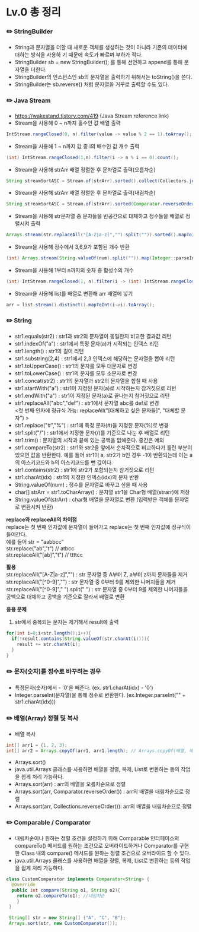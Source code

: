 # Lv.0 총 정리

###        ✏️ StringBuilder

- String과 문자열을 더할 때 새로운 객체를 생성하는 것이 아니라 기존의 데이터에 더하는 방식을 사용하  기 때문에 속도가 빠르며 부하가 적다. </br>
- StringBuilder sb = new StringBuilder(); 를 통해 선언하고 append를 통해 문자열을 더한다. </br>
- StringBuilder의 인스턴스인 sb의 문자열을 출력하기 위해서는 toString()을 쓴다. </br>
- StringBuilder는 sb.reverse() 처럼 문자열을 거꾸로 출력할 수도 있다. </br>


###        ✏️ Java Stream

- https://wakestand.tistory.com/419 (Java Stream reference link) </br>
- Stream을 사용해 0 ~ n까지 홀수인 값 배열 출력</br>
```java
IntStream.rangeClosed(0, n).filter(value -> value % 2 == 1).toArray();
```
- Stream을 사용해 1 ~ n까지 값 중 i의 배수인 값 개수 출력</br>
```java
(int) IntStream.rangeClosed(1,n).filter(i -> n % i == 0).count();
```
- Stream을 사용해 strArr 배열 정렬한 후 문자열로 출력(오름차순) </br>
```java
String streamSortASC = Stream.of(strArr).sorted().collect(Collectors.joining());
```
- Stream을 사용해 strArr 배열 정렬한 후 문자열로 출력(내림차순) </br>
```java
String streamSortASC = Stream.of(strArr).sorted(Comparator.reverseOrder()).collect(Collectors.joining());
```
- Stream을 사용해 str문자열 중 문자들을 빈공간으로 대체하고 정수들을 배열로 정렬시켜 출력 </br>
```java
Arrays.stream(str.replaceAll("[A-Z|a-z]","").split("")).sorted().mapToInt(Integer::parseInt).toArray();
```
- Stream을 사용해 정수에서 3,6,9가 포함된 개수 반환 </br>
```java
(int) Arrays.stream(String.valueOf(num).split("")).map(Integer::parseInt).filter(i -> i==3||i==6||i==9).count()
```
- Stream을 사용해 1부터 n까지의 숫자 중 합성수의 개수 </br>
```java
(int) IntStream.rangeClosed(1, n).filter(i -> (int) IntStream.rangeClosed(1, i).filter(j -> j % i == 0).count() > 2).count()
```
- Stream을 사용해 list를 배열로 변환해 arr 배열에 넣기 </br>
```java
arr = list.stream().distinct().mapToInt(i->i).toArray();
```

###        ✏️ String

- str1.equals(str2) : str1과 str2의 문자열이 동일한지 비교한 결과값 리턴 </br>
- str1.indexOf("a") : str1에서 특정 문자(a)가 시작되는 인덱스 리턴 </br>
- str1.length() : str1의 길이 리턴 </br>
- str1.substring(2,4) : str1에서 2,3 인덱스에 해당하는 문자열을 뽑아 리턴 </br>
- str1.toUpperCase() : str1의 문자를 모두 대문자로 변경 </br>
- str1.toLowerCase() : str1의 문자를 모두 소문자로 변경 </br>
- str1.concat(str2) : str1의 문자열과 str2의 문자열을 합칠 때 사용 </br>
- str1.startWith("a") : str1이 지정된 문자(a)로 시작하는지 참거짓으로 리턴 </br>
- str1.endWith("a") : str1이 지정된 문자(a)로 끝나는지 참거짓으로 리턴 </br>
- str1.replaceAll("abc","def") : str1에서 문자열 abc를 def로 변경 </br>
  <첫 번째 인자에 정규식 가능: replaceAll("[대체하고 싶은 문자들]", "대체할 문자") > </br>
- str1.replace("#","%") : str1에 특정 문자(#)을 지정한 문자(%)로 변경 </br>
- str1.split("/") : str1에서 지정한 문자(/)를 기준으로 나눈 후 배열로 리턴 </br>
- str1.trim() : 문자열의 시작과 끝에 있는 공백을 없애준다. 중간은 예외 </br>
- str1.compareTo(str2) : str1와 str2을 앞에서 순차적으로 비교하다가 틀린 부분이 있으면 값을 반환한다. 예를 들어 str1이 a, str2가 b인 경우 -1이 반환되는데 이는 a의 아스키코드와 b의 아스키코드를 뺀 값이다. </br>
- str1.contains(str2) : str1에 str2가 포함되는지 참거짓으로 리턴 </br>
- str1.charAt(idx) : str1의 지정한 인덱스(idx)의 문자 반환 </br>
- String.valueOf(num) : 정수를 문자열로 바꾸고 싶을 때 사용 </br>
- char[] strArr = str1.toCharArray() : 문자열 str1을 Char형 배열(strarr)에 저장 </br>
- String.valueOf(strArr) : char형 배열을 문자열로 변환 (입력받은 객체를 문자열로 변환시켜 반환) </br>

**replace와 replaceAll의 차이점** </br>
replace는 첫 번째 인자값에 문자열이 들어가고 replace는 첫 번째 인자값에 정규식이 들어간다. </br>
예를 들어 str = "aabbcc" </br>
str.replace("ab","t")      // atbcc </br>
str.replaceAll("[ab]","t") // ttttcc </br>

**활용** </br>
str.replaceAll("[A-Z|a-z]","") : str 문자열 중 A부터 Z, a부터 z까지 문자들을 제거 </br>
str.replaceAll("[^0-9]","") : str 문자열 중 0부터 9를 제외한 나머지들을 제거</br>
str.replaceAll("[^0-9]"," ").split(" ") : str 문자열 중 0부터 9를 제외한 나머지들을 공백으로 대체하고 공백을 기준으로 잘라서 배열로 변환 </br>

**응용 문제**
1. str에서 중복되는 문자는 제거해서 result에 출력
```java
for(int i=0;i<str.length();i++){
  if(!result.contains(String.valueOf(str.charAt(i)))){
    result += str.charAt(i);
  }
}
```


###        ✏️ 문자(숫자)를 정수로 바꾸려는 경우

- 특정문자(숫자)에서 - '0'을 빼준다. (ex. str1.charAt(idx) - '0') </br>
- Integer.parseInt(문자열)을 통해 정수로 변환한다. (ex.Integer.parseInt("" + str1.charAt(idx))) </br>


###        ✏️ 배열(Array) 정렬 및 복사

- 배열 복사
```java
int[] arr1 = {1, 2, 3};
int[] arr2 = Arrays.copyOf(arr1, arr1.length); // Arrays.copyOf(배열, 배열길이)
```
- Arrays.sort() </br>
- java.util.Arrays 클래스를 사용하면 배열을 정렬, 복제, List로 변환하는 등의 작업을 쉽게 처리 가능하다.</br>
- Arrays.sort(arr) : arr의 배열을 오름차순으로 정렬 </br>
- Arrays.sort(arr, Comparator.reverseOrder()) : arr의 배열을 내림차순으로 정렬 </br>
- Arrays.sort(arr, Collections.reverseOrder()): arr의 배열을 내림차순으로 정렬 </br>


###        ✏️ Comparable / Comparator

- 내림차순이나 원하는 정렬 조건을 설정하기 위해 Comparable 인터페이스의 compareTo() 메서드를 원하는 조건으로 오버라이드하거나 Comparator를 구현한 Class 내의 compare() 메서드를 원하는 정렬 조건으로 오버라이드 할 수 있다. </br>
- java.util.Arrays 클래스를 사용하면 배열을 정렬, 복제, List로 변환하는 등의 작업을 쉽게 처리 가능하다.</br>
```java
class CustomComparator implements Comparator<String> {
  @Override
  public int compare(String o1, String o2){
    return o2.compareTo(o1); //내림차순
    }
 }
 
 String[] str = new String[] {"A", "C", "B"};
 Arrays.sort(str, new CustomComparator());
```

